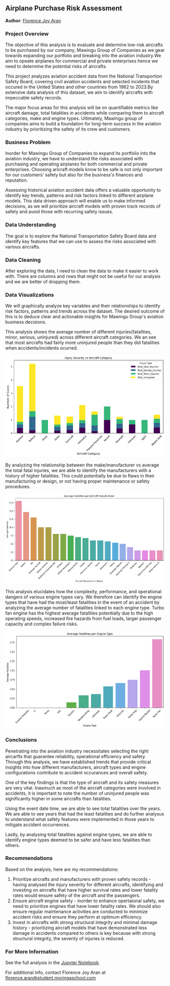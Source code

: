 ## Airplane Purchase Risk Assessment

**Author**: [Florence Joy Aran](mailto:florence.aran@student.moringaschool.com)

### Project Overview
The objective of this analysis is to evaluate and determine low-risk aircrafts to be purchased by our company, Mawingu Group of Companies as we gear towards expanding our portfolio and breaking into the aviation industry.We aim to opeate airplanes for commercial and private enterprises hence we need to determine the potential risks of aircrafts.

This project analyzes aviation accident data from the National Transportion Safety Board, covering civil aviation accidents and selected incidents that occured in the United States and other countries from 1962 to 2023.By extensive data analysis of this dataset, we aim to identify aircrafts with impeccable safety records.

The major focus areas for this analysis will be on quantifiable metrics like aircraft damage, total fatalities in accidents while comparing them to aircraft categories, make and engine types. Ultimately, Mawingu group of companies aims to build a foundation for long-term success in the aviation industry by prioritizing the safety of its crew and customers.

### Business Problem
Inorder for Mawingu Group of Companies to expand its portfolio into the aviation industry, we have to understand the risks associated with purchasing and operating airplanes for both commercial and private enterprises. Choosing aricraft models know to be safe is not only important for our customers' safety but also for the business's finances and reputation. 

Assessing historical aviation accident data offers a valuable opportunity to identify key trends, patterns and risk factors linked to different airplane models. This data driven approach will enable us to make informed decisions, as we will prioritize aircraft models with proven track records of safety and avoid those with recurring safety issues.

### Data Understanding

The goal is to explore the National Transportation Safety Board data and identify key features that we can use to assess the risks associated with various aircrafts. 

### Data Cleaning

After exploring the data, I need to clean the data to make it easier to work with. There are columns and rows that might not be useful for our analysis and we are better of dropping them.

### Data Visualizations

We will graphically analyze key variables and their relationships to identify risk factors, patterns and trends across the dataset. The desired outcome of this is to deduce clear and actionable insights for Mawingu Group's aviation business decisions.

This analysis shows the average number of different injuries(fatalities, minor, serious, uninjured) across different aircraft categories. We an see that most aircrafts had fairly more uninjured people than they did fatalities when accidents/incidents ocurred.

![categories_vs_injuries](./images/categories_vs_injuries.png)

By analyzing the relationship between the make/manufacturer vs average the total fatal injuries, we are able to identify the manufacturers with a history of higher fatalities. This could potentially be due to flaws in their manufacturing or design, or not having proper maintenance or safety procedures.

![fatalities_vs_make](./images/fatalities_vs_make.png)

This analysis elucidates how the complexity, performance, and operational dangers of various engine types vary. We therefore can identify the engine types that have had the most/least fatalities in the event of an accident by analyzing the average number of fatalities linked to each engine type. Turbo fan engine has the highest average fatalities potentially due to the high operating speeds, increased fire hazards from fuel loads, larger passenger capacity and complex failure risks.

![engine_vs_fatalities](./images/engine_vs_fatalities.png)


### Conclusions

Penetrating into the aviation industry necessitates selecting the right aircarfts that guarantee reliability, operational efficiency and safety. Through this analysis, we have established trends that provide critical insights into how different manufacturers, aircraft types and engine configurations contribute to accident occurances and overall safety. 

One of the key findings is that the type of aircraft and its safety measures are very vital. Inasmuch as most of the aircraft categories were involved in accidents, it is important to note the number of uninjured people was significantly higher in some aircrafts than fatalities. 

Using the event date time, we are able to see total fatalities over the years. We are able to see years that had the least fatalities and do further analysus to understand what safety features were implemented in those years to mitigate accident occurrences.

Lastly, by analysing total fatalities against engine types, we are able to identify engine types deemed to be safer and have less fatalities than others. 

### Recommendations

Based on the analysis, here are my recommendations:
1. Prioritize aircrafts and manufacturers with proven safety records - having analysed the injury severity for different aircrafts, identifying and investing on aircrafts that have higher survival rates and lower fatality rates would ensure safety of the aircraft and the passengers.
2. Ensure aircraft engine safety - inorder to enhance opertaional safety, we need to prioritize engines that have lower fatality rates. We should also ensure regular maintenance activities are conducted to minimize accident risks and ensure they perform at optimum efficiency.
3. Invest in aircrafts with strong structural integrity and minimal damage history - prioritizing aircraft models that have demonstrated less damage in accidents compared to others is key because with strong structural integrity, the severity of injuries is reduced.

### For More Information

See the full analysis in the [Jupyter Notebook](./phase_1_project.ipynb).

For additional info, contact Florence Joy Aran at [florence.aran@student.moringaschool.com](mailto:florence.aran@student.moringaschool.com)

